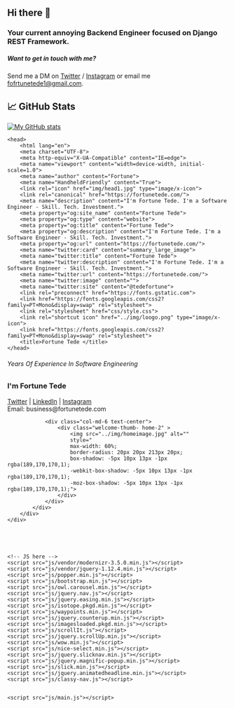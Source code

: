 ## Hi there 👋

### Your current annoying Backend Engineer focused on Django REST Framework.

##### Want to get in touch with me? 
Send me a DM on [Twitter](https://twitter.com/_tedefortune) / [Instagram](https://www.instagram.com/fortunetede/) or email me fofrtunetede1@gmail.com. 

## 📈 GitHub Stats 

[![My GitHub stats](https://github-readme-stats.vercel.app/api?username=fortunetede)](https://github.com/fortunetede)


<!DOCTYPE html>
<html lang="en">

    <head>
        <html lang="en">
        <meta charset="UTF-8">
        <meta http-equiv="X-UA-Compatible" content="IE=edge">
        <meta name="viewport" content="width=device-width, initial-scale=1.0">
        <meta name="author" content="Fortune">
        <meta name="HandheldFriendly" content="True">
        <link rel="icon" href="img/head1.jpg" type="image/x-icon">
        <link rel="canonical" href="https://fortunetede.com/">
        <meta name="description" content="I'm Fortune Tede. I'm a Software Engineer - Skill. Tech. Investment.">
        <meta property="og:site_name" content="Fortune Tede">
        <meta property="og:type" content="website">
        <meta property="og:title" content="Fortune Tede">
        <meta property="og:description" content="I'm Fortune Tede. I'm a Software Engineer - Skill. Tech. Investment.">
        <meta property="og:url" content="https://fortunetede.com/">
        <meta name="twitter:card" content="summary_large_image">
        <meta name="twitter:title" content="Fortune Tede">
        <meta name="twitter:description" content="I'm Fortune Tede. I'm a Software Engineer - Skill. Tech. Investment.">
        <meta name="twitter:url" content="https://fortunetede.com/">
        <meta name="twitter:image" content="">
        <meta name="twitter:site" content="@tedefortune">
        <link rel="preconnect" href="https://fonts.gstatic.com">
        <link href="https://fonts.googleapis.com/css2?family=PT+Mono&display=swap" rel="stylesheet">
        <link rel="stylesheet" href="css/style.css">
        <link rel="shortcut icon" href="../img/loogo.png" type="image/x-icon">
        <link href="https://fonts.googleapis.com/css2?family=PT+Mono&display=swap" rel="stylesheet">
        <title>Fortune Tede </title>
    </head>


<body>
    <div class="welcome-area home-2" id="home">
        <div class="container h-100">
            <div class="row h-100 align-items-center">
                <div class="col-md-6">
                    <div class="welcome-content-2 mt-sm-100">
                        <h6>Years Of Experience In Software Engineering</h6>
                        <h3 class="wow fadeInUp" data-wow-delay="0.4s"><span class="welcome-heading">I'm Fortune Tede</span></h3>
                        <div class="slider-btn mt-30">
                            <a class="" target="_blank" href="https://twitter.com/tedefortune">Twitter</a>
                            | <a class="" target="_blank" href="https://www.linkedin.com/in/fortunetede/">LinkedIn</a>
                            | <a class="" target="_blank" href="https://www.instagram.com/fortunetede/">Instagram</a>
                        </div>
                        <div class="slider-btn mt-30">
                            <span>Email: business@fortunetede.com</span> 
                        </div>
                    </div>
                </div>

                <div class="col-md-6 text-center">
                    <div class="welcome-thumb- home-2" >
                        <img src="../img/homeimage.jpg" alt="" 
                        style="
                        max-width: 60%; 
                        border-radius: 20px 20px 213px 20px; 
                        box-shadow: -5px 10px 13px -1px rgba(189,170,170,1);
                        -webkit-box-shadow: -5px 10px 13px -1px rgba(189,170,170,1);
                        -moz-box-shadow: -5px 10px 13px -1px rgba(189,170,170,1);">
                    </div>
                </div>
            </div>
        </div>
    </div>




  
    <!-- JS here -->
    <script src="js/vendor/modernizr-3.5.0.min.js"></script>
    <script src="js/vendor/jquery-1.12.4.min.js"></script>
    <script src="js/popper.min.js"></script>
    <script src="js/bootstrap.min.js"></script>
    <script src="js/owl.carousel.min.js"></script>
    <script src="js/jquery.nav.js"></script>
    <script src="js/jquery.easing.min.js"></script>
    <script src="js/isotope.pkgd.min.js"></script>
    <script src="js/waypoints.min.js"></script>
    <script src="js/jquery.counterup.min.js"></script>
    <script src="js/imagesloaded.pkgd.min.js"></script>
    <script src="js/scrollIt.js"></script>
    <script src="js/jquery.scrollUp.min.js"></script>
    <script src="js/wow.min.js"></script>
    <script src="js/nice-select.min.js"></script>
    <script src="js/jquery.slicknav.min.js"></script>
    <script src="js/jquery.magnific-popup.min.js"></script>
    <script src="js/slick.min.js"></script>
    <script src="js/jquery.animatedheadline.min.js"></script>
    <script src="js/classy-nav.js"></script>


    <script src="js/main.js"></script>

</body>
</html>
